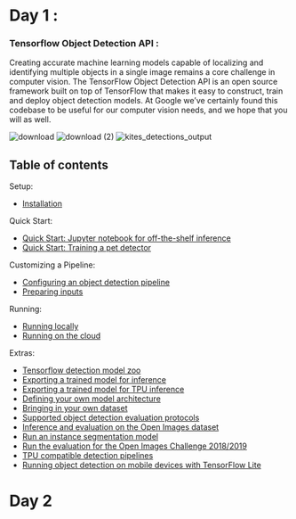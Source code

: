 # Day 1 :
   ### Tensorflow Object Detection API :
Creating accurate machine learning models capable of localizing and identifying multiple objects in a single image remains a core challenge in computer vision. The TensorFlow Object Detection API is an open source framework built on top of TensorFlow that makes it easy to construct, train and deploy object detection models. At Google we’ve certainly found this codebase to be useful for our computer vision needs, and we hope that you will as well.

![download](https://user-images.githubusercontent.com/39211262/81930013-952d5380-9605-11ea-9687-38e11c018ca0.png)
![download (2)](https://user-images.githubusercontent.com/39211262/81930031-99f20780-9605-11ea-8707-dfe6001a5f9d.png)
![kites_detections_output](https://user-images.githubusercontent.com/39211262/81930036-9cecf800-9605-11ea-93ca-315604883aa7.jpg)

## Table of contents

Setup:

  * <a href='g3doc/installation.md'>Installation</a><br>

Quick Start:

  * <a href='object_detection_tutorial.ipynb'>
      Quick Start: Jupyter notebook for off-the-shelf inference</a><br>
  * <a href="g3doc/running_pets.md">Quick Start: Training a pet detector</a><br>

Customizing a Pipeline:

  * <a href='g3doc/configuring_jobs.md'>
      Configuring an object detection pipeline</a><br>
  * <a href='g3doc/preparing_inputs.md'>Preparing inputs</a><br>

Running:

  * <a href='g3doc/running_locally.md'>Running locally</a><br>
  * <a href='g3doc/running_on_cloud.md'>Running on the cloud</a><br>

Extras:

  * <a href='g3doc/detection_model_zoo.md'>Tensorflow detection model zoo</a><br>
  * <a href='g3doc/exporting_models.md'>
      Exporting a trained model for inference</a><br>
  * <a href='g3doc/tpu_exporters.md'>
      Exporting a trained model for TPU inference</a><br>
  * <a href='g3doc/defining_your_own_model.md'>
      Defining your own model architecture</a><br>
  * <a href='g3doc/using_your_own_dataset.md'>
      Bringing in your own dataset</a><br>
  * <a href='g3doc/evaluation_protocols.md'>
      Supported object detection evaluation protocols</a><br>
  * <a href='g3doc/oid_inference_and_evaluation.md'>
      Inference and evaluation on the Open Images dataset</a><br>
  * <a href='g3doc/instance_segmentation.md'>
      Run an instance segmentation model</a><br>
  * <a href='g3doc/challenge_evaluation.md'>
      Run the evaluation for the Open Images Challenge 2018/2019</a><br>
  * <a href='g3doc/tpu_compatibility.md'>
      TPU compatible detection pipelines</a><br>
  * <a href='g3doc/running_on_mobile_tensorflowlite.md'>
      Running object detection on mobile devices with TensorFlow Lite</a><br>

# Day 2 
